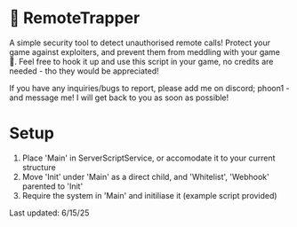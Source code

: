 # 🔐 RemoteTrapper
A simple security tool to detect unauthorised remote calls! Protect your game against exploiters, and prevent them from meddling with your game 👀. Feel free to hook it up and use this script in your game, no credits are needed - tho they would be appreciated!

If you have any inquiries/bugs to report, please add me on discord; phoon1 - and message me! I will get back to you as soon as possible!

# Setup

1. Place 'Main' in ServerScriptService, or accomodate it to your current structure
2. Move 'Init' under 'Main' as a direct child, and 'Whitelist', 'Webhook' parented to 'Init'
3. Require the system in 'Main' and initiliase it (example script provided)

Last updated:
6/15/25
